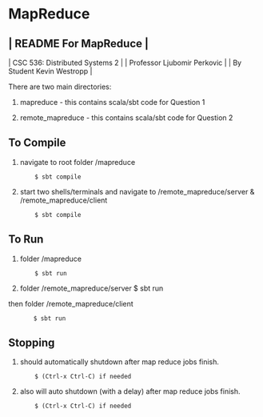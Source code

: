 MapReduce
===

| README For MapReduce |
---
| CSC 536: Distributed Systems 2 |
| Professor Ljubomir Perkovic |
| By Student Kevin Westropp |


There are two main directories:

1. mapreduce - this contains scala/sbt code for Question 1

2. remote_mapreduce - this contains scala/sbt code for Question 2


To Compile
---
1. navigate to root folder /mapreduce
           
           $ sbt compile

2. start two shells/terminals and navigate to /remote_mapreduce/server & /remote_mapreduce/client

           $ sbt compile

To Run
---
1. folder /mapreduce

           $ sbt run

2. folder /remote_mapreduce/server
           $ sbt run

then folder /remote_mapreduce/client

           $ sbt run

Stopping
---
1. should automatically shutdown after map reduce jobs finish. 
        
           $ (Ctrl-x Ctrl-C) if needed

2. also will auto shutdown (with a delay) after map reduce jobs finish.

           $ (Ctrl-x Ctrl-C) if needed 
